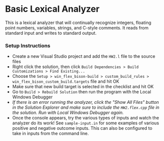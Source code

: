 # Basic Lexical Analyzer

This is a lexical analyzer that will continually recognize integers, floating point numbers, variables, strings, and C-style comments. It reads from standard input and writes to standard output.

### Setup Instructions
* Create a new Visual Studio project and add the `HW2.l` file to the source files
* Right click the solution, then click `Build Dependencies > Build Customizations > Find Existing...`
* Choose the `Setup > win_flex_bison-build > custom_build_rules > win_flex_bison_custom_build.targets` file and hit OK
*  Make sure that new build target is selected in the checklist and hit OK
* Go to `Build > Rebuild Solution` then run the program with the Local Windows Debugger
* _If there is an error running the analyzer, click the "Show All Files" button in the Solution Explorer and make sure to include the `HW2.flex.cpp` file in the solution. Run with Local Windows Debugger again._
* Once the console appears, try the various types of inputs and watch the analyzer do its work! See `sample-input.in` for some examples of various positive and negative outcome inputs. This can also be configured to take in inputs from the command line.